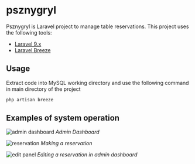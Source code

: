 # psznygryl

Psznygryl is Laravel project  to manage table reservations. This project uses the following tools:

- [Laravel 9.x](https://github.com/laravel/laravel)
- [Laravel Breeze](https://github.com/laravel/breeze)

## Usage

Extract code into MySQL working directory and use the following command in main directory of the project

```bash
php artisan breeze
```

## Examples of system operation

![admin dashboard](.git/examples/admin_dashboard.jpg)
*Admin Dashboard*

![reservation](.git/examples/reservation.jpg)
*Making a reservation*

![edit panel](.git/examples/edit_panel.jpg)
*Editing a reservation in admin dashboard*